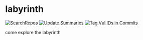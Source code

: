 # labyrinth
[![SearchRepos](https://github.com/CERTCC/labyrinth/actions/workflows/repo_search.yml/badge.svg)](https://github.com/CERTCC/labyrinth/actions/workflows/repo_search.yml)
[![Update Summaries](https://github.com/CERTCC/labyrinth/actions/workflows/update_summaries_hourly.yml/badge.svg?event=workflow_run)](https://github.com/CERTCC/labyrinth/actions/workflows/update_summaries_hourly.yml)
[![Tag Vul IDs in Commits](https://github.com/CERTCC/labyrinth/actions/workflows/process_commits.yml/badge.svg)](https://github.com/CERTCC/labyrinth/actions/workflows/process_commits.yml)


come explore the labyrinth
